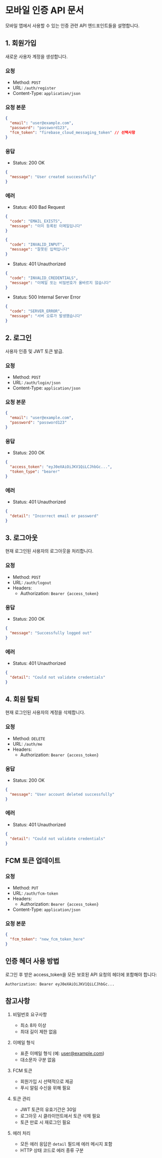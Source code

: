 # 모바일 인증 API 문서

모바일 앱에서 사용할 수 있는 인증 관련 API 엔드포인트들을 설명합니다.

## 1. 회원가입

새로운 사용자 계정을 생성합니다.

### 요청

- Method: `POST`
- URL: `/auth/register`
- Content-Type: `application/json`

### 요청 본문

```json
{
  "email": "user@example.com",
  "password": "password123",
  "fcm_token": "firebase_cloud_messaging_token" // 선택사항
}
```

### 응답

- Status: 200 OK

```json
{
  "message": "User created successfully"
}
```

### 에러

- Status: 400 Bad Request

```json
{
  "code": "EMAIL_EXISTS",
  "message": "이미 등록된 이메일입니다"
}
```

```json
{
  "code": "INVALID_INPUT",
  "message": "잘못된 입력입니다"
}
```

- Status: 401 Unauthorized

```json
{
  "code": "INVALID_CREDENTIALS",
  "message": "이메일 또는 비밀번호가 올바르지 않습니다"
}
```

- Status: 500 Internal Server Error

```json
{
  "code": "SERVER_ERROR",
  "message": "서버 오류가 발생했습니다"
}
```

## 2. 로그인

사용자 인증 및 JWT 토큰 발급.

### 요청

- Method: `POST`
- URL: `/auth/login/json`
- Content-Type: `application/json`

### 요청 본문

```json
{
  "email": "user@example.com",
  "password": "password123"
}
```

### 응답

- Status: 200 OK

```json
{
  "access_token": "eyJ0eXAiOiJKV1QiLCJhbGc...",
  "token_type": "bearer"
}
```

### 에러

- Status: 401 Unauthorized

```json
{
  "detail": "Incorrect email or password"
}
```

## 3. 로그아웃

현재 로그인된 사용자의 로그아웃을 처리합니다.

### 요청

- Method: `POST`
- URL: `/auth/logout`
- Headers:
  - Authorization: `Bearer {access_token}`

### 응답

- Status: 200 OK

```json
{
  "message": "Successfully logged out"
}
```

### 에러

- Status: 401 Unauthorized

```json
{
  "detail": "Could not validate credentials"
}
```

## 4. 회원 탈퇴

현재 로그인된 사용자의 계정을 삭제합니다.

### 요청

- Method: `DELETE`
- URL: `/auth/me`
- Headers:
  - Authorization: `Bearer {access_token}`

### 응답

- Status: 200 OK

```json
{
  "message": "User account deleted successfully"
}
```

### 에러

- Status: 401 Unauthorized

```json
{
  "detail": "Could not validate credentials"
}
```

## FCM 토큰 업데이트

### 요청

- Method: `PUT`
- URL: `/auth/fcm-token`
- Headers:
  - Authorization: `Bearer {access_token}`
- Content-Type: `application/json`

### 요청 본문

```json
{
  "fcm_token": "new_fcm_token_here"
}
```

## 인증 헤더 사용 방법

로그인 후 받은 access_token을 모든 보호된 API 요청의 헤더에 포함해야 합니다:

```
Authorization: Bearer eyJ0eXAiOiJKV1QiLCJhbGc...
```

## 참고사항

1. 비밀번호 요구사항

   - 최소 8자 이상
   - 최대 길이 제한 없음

2. 이메일 형식

   - 표준 이메일 형식 (예: user@example.com)
   - 대소문자 구분 없음

3. FCM 토큰

   - 회원가입 시 선택적으로 제공
   - 푸시 알림 수신을 위해 필요

4. 토큰 관리

   - JWT 토큰의 유효기간은 30일
   - 로그아웃 시 클라이언트에서 토큰 삭제 필요
   - 토큰 만료 시 재로그인 필요

5. 에러 처리
   - 모든 에러 응답은 `detail` 필드에 에러 메시지 포함
   - HTTP 상태 코드로 에러 종류 구분
